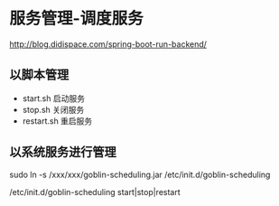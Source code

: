 # 服务管理-调度服务
http://blog.didispace.com/spring-boot-run-backend/
## 以脚本管理
+ start.sh 
启动服务
+ stop.sh
关闭服务 
+ restart.sh
重启服务

## 以系统服务进行管理


sudo ln -s /xxx/xxx/goblin-scheduling.jar /etc/init.d/goblin-scheduling
	
/etc/init.d/goblin-scheduling start|stop|restart
